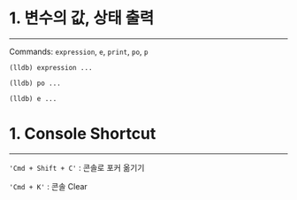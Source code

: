 # 1. 변수의 값, 상태 출력
---

Commands: `expression`, `e`, `print`, `po`, `p`

`(lldb) expression ...`

`(lldb) po ...`

`(lldb) e ...`

# 1. Console Shortcut
---

`'Cmd + Shift + C'` : 콘솔로 포커 옮기기

`'Cmd + K'` : 콘솔 Clear

